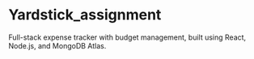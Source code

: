 # Yardstick_assignment
Full-stack expense tracker with budget management, built using React, Node.js, and MongoDB Atlas.
